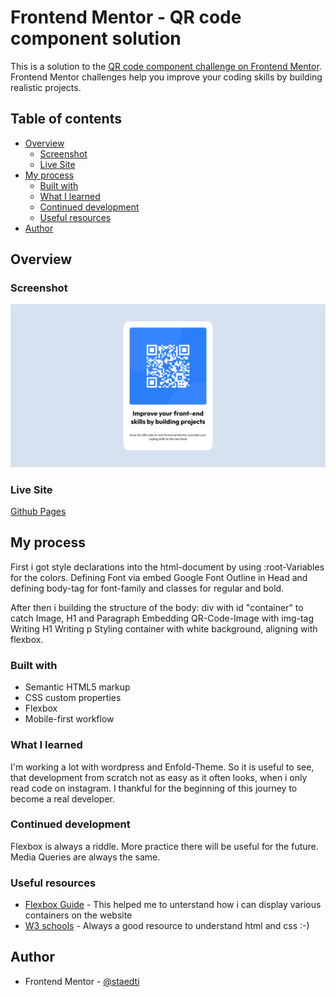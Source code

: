 # Frontend Mentor - QR code component solution

This is a solution to the [QR code component challenge on Frontend Mentor](https://www.frontendmentor.io/challenges/qr-code-component-iux_sIO_H). Frontend Mentor challenges help you improve your coding skills by building realistic projects. 

## Table of contents

- [Overview](#overview)
  - [Screenshot](#screenshot)
  - [Live Site](#live-site)
- [My process](#my-process)
  - [Built with](#built-with)
  - [What I learned](#what-i-learned)
  - [Continued development](#continued-development)
  - [Useful resources](#useful-resources)
- [Author](#author)

## Overview

### Screenshot

![Screenshot of Desktop Version](./design/completed-task.png)

### Live Site

[Github Pages](https://staedti.github.io/frontendmentor-qr-code/)

## My process
First i got style declarations into the html-document by using :root-Variables for the colors.
Defining Font via embed Google Font Outline in Head and defining body-tag for font-family and classes for regular and bold.

After then i building the structure of the body:
div with id "container" to catch Image, H1 and Paragraph
Embedding QR-Code-Image with img-tag
Writing H1
Writing p
Styling container with white background, aligning with flexbox.

### Built with

- Semantic HTML5 markup
- CSS custom properties
- Flexbox
- Mobile-first workflow



### What I learned

I'm working a lot with wordpress and Enfold-Theme. So it is useful to see, that development from scratch not as easy as it often looks, when i only read code on instagram. I thankful for the beginning of this journey to become a real developer.


### Continued development

Flexbox is always a riddle. More practice there will be useful for the future.
Media Queries are always the same.

### Useful resources

- [Flexbox Guide](https://css-tricks.com/snippets/css/a-guide-to-flexbox/#aa-background) - This helped me to unterstand how i can display various containers on the website
- [W3 schools](https://www.w3schools.com/css/css3_mediaqueries_ex.asp) - Always a good resource to understand html and css :-)


## Author
- Frontend Mentor - [@staedti](https://www.frontendmentor.io/profile/staedti)

